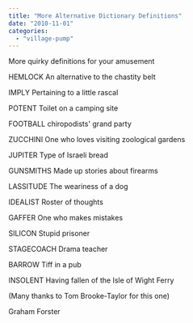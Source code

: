 ```yaml
---
title: "More Alternative Dictionary Definitions"
date: "2010-11-01"
categories: 
  - "village-pump"
---
```


More quirky definitions for your amusement

HEMLOCK An alternative to the chastity belt

IMPLY Pertaining to a little rascal

POTENT Toilet on a camping site

FOOTBALL chiropodists' grand party

ZUCCHINI One who loves visiting zoological gardens

JUPITER Type of Israeli bread

GUNSMITHS Made up stories about firearms

LASSITUDE The weariness of a dog

IDEALIST Roster of thoughts

GAFFER One who makes mistakes

SILICON Stupid prisoner

STAGECOACH Drama teacher

BARROW Tiff in a pub

INSOLENT Having fallen of the Isle of Wight Ferry

(Many thanks to Tom Brooke-Taylor for this one)

Graham Forster
